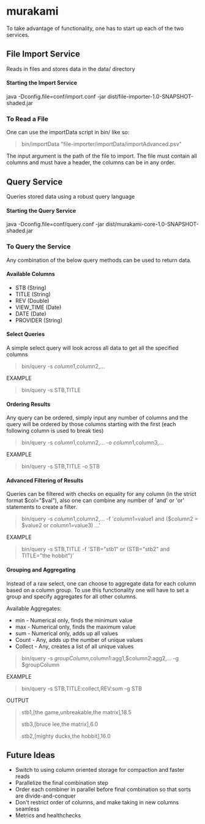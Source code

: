 # murakami
To take advantage of functionality, one has to start up each of the
two services.

## File Import Service
Reads in files and stores data in the data/ directory

#### Starting the Import Service
java -Dconfig.file=conf/import.conf -jar dist/file-importer-1.0-SNAPSHOT-shaded.jar

### To Read a File
One can use the importData script in bin/ like so:
> bin/importData "file-importer/importData/importAdvanced.psv"

The input argument is the path of the file to import. The file must contain
all columns and must have a header, the columns can be in any order.

## Query Service
Queries stored data using a robust query language

#### Starting the Query Service
java -Dconfig.file=conf/query.conf -jar dist/murakami-core-1.0-SNAPSHOT-shaded.jar

### To Query the Service
Any combination of the below query methods can be used to return data.

#### Available Columns
* STB (String)
* TITLE (String)
* REV (Double)
* VIEW_TIME (Date)
* DATE (Date)
* PROVIDER (String)

#### Select Queries
A simple select query will look across all data to get all the specified columns
> bin/query -s $column1,$column2,...

EXAMPLE
> bin/query -s STB,TITLE

#### Ordering Results
Any query can be ordered, simply input any number of columns and the query
will be ordered by those columns starting with the first (each following
column is used to break ties)
> bin/query -s $column1,$column2,... -o $column1,$column3,...

EXAMPLE
> bin/query -s STB,TITLE -o STB

#### Advanced Filtering of Results
Queries can be filtered with checks on equality for any column (in the strict format $col="$val"),
also one can combine any number of 'and' or 'or' statements to create a filter.
> bin/query -s $column1,$column2,... -f '$column1=$value1 and ($column2 = $value2 or $column1=$value3) ...'

EXAMPLE
> bin/query -s STB,TITLE -f 'STB="stb1" or (STB="stb2" and TITLE="the hobbit")'

#### Grouping and Aggregating
Instead of a raw select, one can choose to aggregate data for each column based on a column
group. To use this functionality one will have to set a group and specify aggregates for
all other columns.

Available Aggregates:
* min - Numerical only, finds the minimum value
* max - Numerical only, finds the maximum value
* sum - Numerical only, adds up all values
* Count - Any, adds up the number of unique values
* Collect - Any, creates a list of all unique values

> bin/query -s $groupColumn,$column1:agg1,$column2:agg2,... -g $groupColumn

EXAMPLE
>  bin/query -s STB,TITLE:collect,REV:sum -g STB

OUTPUT
>stb1,[the game,unbreakable,the matrix],18.5
>
>stb3,[bruce lee,the matrix],6.0
>
>stb2,[mighty ducks,the hobbit],16.0

## Future Ideas
* Switch to using column oriented storage for compaction and faster reads
* Parallelize the final combination step
* Order each combiner in parallel before final combination so that sorts are divide-and-conquer
* Don't restrict order of columns, and make taking in new columns seamless
* Metrics and healthchecks

